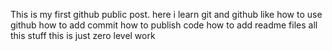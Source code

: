 This is my first github public post.
here i learn git and github like
how to use github
how to add commit
how to publish code
how to add readme files all this stuff
this is just zero level work

